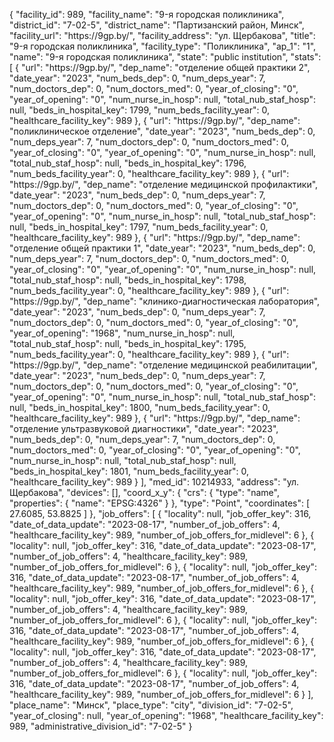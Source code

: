 {
    "facility_id": 989,
    "facility_name": "9-я городская поликлиника",
    "district_id": "7-02-5",
    "district_name": "Партизанский район, Минск",
    "facility_url": "https:\/\/9gp.by\/",
    "facility_address": "ул. Щербакова",
    "title": "9-я городская поликлиника",
    "facility_type": "Поликлиника",
    "ap_1": "1",
    "name": "9-я городская поликлиника",
    "state": "public institution",
    "stats": [
        {
            "url": "https:\/\/9gp.by\/",
            "dep_name": "отделение общей практики 2",
            "date_year": "2023",
            "num_beds_dep": 0,
            "num_deps_year": 7,
            "num_doctors_dep": 0,
            "num_doctors_med": 0,
            "year_of_closing": "0",
            "year_of_opening": "0",
            "num_nurse_in_hosp": null,
            "total_nub_staf_hosp": null,
            "beds_in_hospital_key": 1799,
            "num_beds_facility_year": 0,
            "healthcare_facility_key": 989
        },
        {
            "url": "https:\/\/9gp.by\/",
            "dep_name": "поликлиническое отделение",
            "date_year": "2023",
            "num_beds_dep": 0,
            "num_deps_year": 7,
            "num_doctors_dep": 0,
            "num_doctors_med": 0,
            "year_of_closing": "0",
            "year_of_opening": "0",
            "num_nurse_in_hosp": null,
            "total_nub_staf_hosp": null,
            "beds_in_hospital_key": 1796,
            "num_beds_facility_year": 0,
            "healthcare_facility_key": 989
        },
        {
            "url": "https:\/\/9gp.by\/",
            "dep_name": "отделение медицинской профилактики",
            "date_year": "2023",
            "num_beds_dep": 0,
            "num_deps_year": 7,
            "num_doctors_dep": 0,
            "num_doctors_med": 0,
            "year_of_closing": "0",
            "year_of_opening": "0",
            "num_nurse_in_hosp": null,
            "total_nub_staf_hosp": null,
            "beds_in_hospital_key": 1797,
            "num_beds_facility_year": 0,
            "healthcare_facility_key": 989
        },
        {
            "url": "https:\/\/9gp.by\/",
            "dep_name": "отделение общей практики 1",
            "date_year": "2023",
            "num_beds_dep": 0,
            "num_deps_year": 7,
            "num_doctors_dep": 0,
            "num_doctors_med": 0,
            "year_of_closing": "0",
            "year_of_opening": "0",
            "num_nurse_in_hosp": null,
            "total_nub_staf_hosp": null,
            "beds_in_hospital_key": 1798,
            "num_beds_facility_year": 0,
            "healthcare_facility_key": 989
        },
        {
            "url": "https:\/\/9gp.by\/",
            "dep_name": "клинико-диагностическая лаборатория",
            "date_year": "2023",
            "num_beds_dep": 0,
            "num_deps_year": 7,
            "num_doctors_dep": 0,
            "num_doctors_med": 0,
            "year_of_closing": "0",
            "year_of_opening": "1968",
            "num_nurse_in_hosp": null,
            "total_nub_staf_hosp": null,
            "beds_in_hospital_key": 1795,
            "num_beds_facility_year": 0,
            "healthcare_facility_key": 989
        },
        {
            "url": "https:\/\/9gp.by\/",
            "dep_name": "отделение медицинской реабилитации",
            "date_year": "2023",
            "num_beds_dep": 0,
            "num_deps_year": 7,
            "num_doctors_dep": 0,
            "num_doctors_med": 0,
            "year_of_closing": "0",
            "year_of_opening": "0",
            "num_nurse_in_hosp": null,
            "total_nub_staf_hosp": null,
            "beds_in_hospital_key": 1800,
            "num_beds_facility_year": 0,
            "healthcare_facility_key": 989
        },
        {
            "url": "https:\/\/9gp.by\/",
            "dep_name": "отделение ультразвуковой диагностики",
            "date_year": "2023",
            "num_beds_dep": 0,
            "num_deps_year": 7,
            "num_doctors_dep": 0,
            "num_doctors_med": 0,
            "year_of_closing": "0",
            "year_of_opening": "0",
            "num_nurse_in_hosp": null,
            "total_nub_staf_hosp": null,
            "beds_in_hospital_key": 1801,
            "num_beds_facility_year": 0,
            "healthcare_facility_key": 989
        }
    ],
    "med_id": 10214933,
    "address": "ул. Щербакова",
    "devices": [],
    "coord_x_y": {
        "crs": {
            "type": "name",
            "properties": {
                "name": "EPSG:4326"
            }
        },
        "type": "Point",
        "coordinates": [
            27.6085,
            53.8825
        ]
    },
    "job_offers": [
        {
            "locality": null,
            "job_offer_key": 316,
            "date_of_data_update": "2023-08-17",
            "number_of_job_offers": 4,
            "healthcare_facility_key": 989,
            "number_of_job_offers_for_midlevel": 6
        },
        {
            "locality": null,
            "job_offer_key": 316,
            "date_of_data_update": "2023-08-17",
            "number_of_job_offers": 4,
            "healthcare_facility_key": 989,
            "number_of_job_offers_for_midlevel": 6
        },
        {
            "locality": null,
            "job_offer_key": 316,
            "date_of_data_update": "2023-08-17",
            "number_of_job_offers": 4,
            "healthcare_facility_key": 989,
            "number_of_job_offers_for_midlevel": 6
        },
        {
            "locality": null,
            "job_offer_key": 316,
            "date_of_data_update": "2023-08-17",
            "number_of_job_offers": 4,
            "healthcare_facility_key": 989,
            "number_of_job_offers_for_midlevel": 6
        },
        {
            "locality": null,
            "job_offer_key": 316,
            "date_of_data_update": "2023-08-17",
            "number_of_job_offers": 4,
            "healthcare_facility_key": 989,
            "number_of_job_offers_for_midlevel": 6
        },
        {
            "locality": null,
            "job_offer_key": 316,
            "date_of_data_update": "2023-08-17",
            "number_of_job_offers": 4,
            "healthcare_facility_key": 989,
            "number_of_job_offers_for_midlevel": 6
        },
        {
            "locality": null,
            "job_offer_key": 316,
            "date_of_data_update": "2023-08-17",
            "number_of_job_offers": 4,
            "healthcare_facility_key": 989,
            "number_of_job_offers_for_midlevel": 6
        }
    ],
    "place_name": "Минск",
    "place_type": "city",
    "division_id": "7-02-5",
    "year_of_closing": null,
    "year_of_opening": "1968",
    "healthcare_facility_key": 989,
    "administrative_division_id": "7-02-5"
}